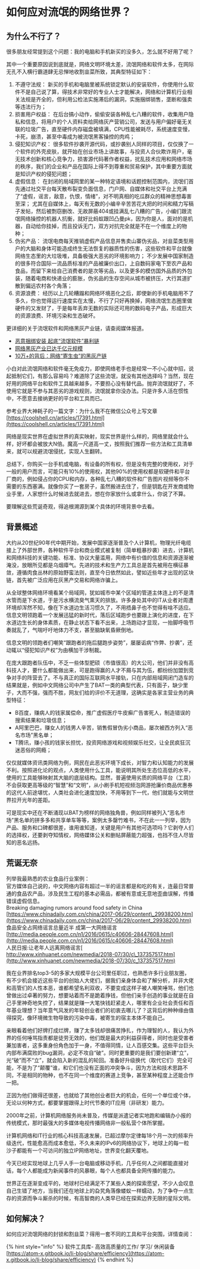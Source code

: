 # 如何应对流氓的网络世界？

## 为什么不行了？

很多朋友经常提到这个问题：我的电脑和手机新买的没多久，怎么就不好用了呢？

其中一个重要原因说到底就是，网络文明环境太差，流氓网络和软件太多，在网际无孔不入横行霸道肆无忌惮地收割韭菜所致，其典型特征如下：

1. 不遵守法规： 新买的手机和电脑里被系统锁定默认的安装软件，你使用什么软件不是自己说了算，得技术非常好的专业人士才能解决，网络和计算机行业相关法规是齐全的，但利用公检法实施滞后的漏洞，实施捆绑销售，垄断和强卖等违法行为；
2. 损害用户权益： 在后台搞小动作，偷偷安装各种乱七八糟的软件，收集用户隐私和信息，将用户的个人资料卖给网络灰产营销公司，发送与用户偏好毫无关联的垃圾广告，直至硬件内存磁盘被填满，CPU性能被耗尽，系统速度变慢，卡死，崩溃，甚至中毒成为被流氓黑客操控的肉鸡；
3. 侵犯知识产权： 很多软件抄袭开源代码，或抄袭别人同样的项目，仅仅换了一个软件的外壳皮肤，就开始在创业市场上讲故事，与投资人合伙欺诈用户，毫无技术创新和核心竞争力，损害源代码著作者权益，扰乱技术应用和网络市场的秩序，我们的企业和产品在国际上得不到尊重和贸易保护，其中重要方面就是知识产权的侵犯问题；
4. 虚假信息： 在封闭的局域网里的某一种特定语境和话题控制范围内，流氓们首先通过社交平台每天散布裂变负面信息，门户网、自媒体和社交平台上充满了“虚假，谣言，敌意，仇恨，情绪”，对不明真相的吃瓜群众的精神思想毒害至深； 尤其在自媒体上，每天有无数的小编辛辛苦苦花大把的时间和精力写稿子发帖，然后被剽窃删改、无故屏蔽404或挂满乱七八糟的广告，小编们跟流氓网络操控的机器人抗衡，就好比蚂蚁跟凹凸曼pk，因为你是人，面对的是机器，自动给你挂掉，而且投诉无门，双方对抗完全就是不在一个维度上的物种；
5. 伪劣产品： 流氓电商每天推销虚假产品信息并售卖山寨伪劣品，对韭菜类型用户的大脑和身体可能造成终生无法恢复的器质性的伤害，这些软件和平台就像网络生态里的大垃圾堆，具备极强大恶劣的环境影响力； 不少发展中国家制造的很多符合国际一流品质标准的产品被廉价出口，上自数码家电下至农产品和食品，而留下来给自己消费者的是次等劣品，以及更多的模仿国外品质的外包装，随着电商和快递业的膨胀，伪劣品的生存空间从城市被挤压，大行其道扩散到偏远农村各个角落；
6. 资源浪费： 经历以上几轮糟蹋和网络环境恶化之后，即使新的手机电脑用不了多久，你也觉得运行速度实在太慢，不行了只好再换掉，网络流氓生态圈里做硬件的又发财了，于是每年丢弃无数的实际还可用的数码电子产品，形成巨大的资源浪费、环境污染和生态破坏。

更详细的关于流氓软件和网络黑灰产业链，请查阅媒体报道。

* [恶意捆绑安装 起底“流氓软件”暴利链 ](http://www.bjnews.com.cn/inside/2015/08/24/375346.html)
* [网络黑灰产业已达千亿元规模](http://www.xinhuanet.com/legal/2018-08/23/c_1123311753.htm)
* [10万+的背后：网络“寄生虫”的黑灰产链](https://www.chinacourt.org/article/detail/2019/12/id/4751508.shtml)

小白对此流氓网络和软件毫无免疫力，即使网络老手也是经常一不小心就中招，说起抵制它们，有那么容易吗？难道除了这些流氓，就没有其他选择吗？当然，现在好用的网络平台和软件工具越来越多，不要担心没有替代品。抛弃流氓就好了，不使用它就是不参与其恶劣的游戏规则，流氓就拿你没办法。只是许多人活在惯性中，不愿意去接纳更好的平台和工具而已。

参考业界大神耗子的一篇文字：为什么我不在微信公众号上写文章 [https://coolshell.cn/articles/17391.html](https://coolshell.cn/articles/17391.html)

网络是现实世界在虚拟世界的真实映射，现实世界是什么样的，网络里就会什么样，好坏都会被放大N倍。魔高一尺道高一丈，按照我们推荐一些方法和工具清单来，就可以规避流氓侵扰，实现人生翻转。

总结下，你购买一台手机或电脑，有设备的所有权，但是没有完整的使用权，对于一般的用户而言，可能只有10%的使用权，其他90%的使用权都是软硬件和平台厂商的，例如侵占你的CPU和内存，各种乱七八糟的软件和广告图片视频等你不需要的东西塞满。就像你买了一套房子，虽然搬进去住了，但是钥匙在开发商或物业手里，人家想什么时候进去就进去，想在你家放什么或拿什么，你说了不算。

要理解这些荒诞奇观，得追根溯源到某个具体的环境背景中去看。

## 背景概述

大约从20世纪90年代中期开始，发展中国家逐渐普及个人计算机，物理光纤电缆接上了外部世界，各种软件平台和商业模式被复制（简单粗暴抄袭）进去，计算机和网络科技的关键功能、标准、协议大量滥用，网络中有价值的信息和资源逐渐被淹没，放眼所见都是乌烟瘴气。先进的技术和生产力工具总是首先被用在横征暴敛，遵循肉食丛林的原始野蛮法则，直至今日依然如此，譬如近些年才出现的区块链，首先被广泛应用在灰黑产交易和网络诈骗上。  
  
 从全球整体网络环境看某个局域网，犹如城市中某个区域的管道主体连上的不是清水管而是下水道，于是污水横流臭气熏天的排放。许多身处其中的IT从业者对周遭环境却浑然不知，像在下水道边生活习惯久了，不用捂鼻子也不觉得有啥不适应。  
 信息文明领跑着一个发展迅猛的新时代，落后区域跑步也要跟上演化的进度，在下水道边生长的身体素质，在静止状态下看不出来，上场跑动才显现，一抬脚呼吸节奏就乱了，气喘吁吁地体力不支，甚至脑缺氧昏厥倒地。  
  
信息文明的领跑者们嘲笑“跟跑者的拖后腿跑步姿势”，屡屡诟病“作弊、抄袭”，还动辄以“侵犯知识产权”为由横加干涉制裁。  
  
 在庞大跟跑者队伍中，不乏一些体型肥硕（市值很高）的大公司，他们并非没有高科技人才，要什么都能做出来，可是跑得赢的人才不屑与其为伍，都纷纷加盟到竞争对手的阵营去了。不与真正的国际互联网水平接轨，只在内部局域网闭门造车的结果就是，例如中文网络公司中产生了BAT一类的典型代表，只有面子，缺少里子，大而不强，强而不胜，网友们给的评价不无道理，这确实是各家主营业务的典型特征：

* B百度，赚病人的钱家属偿命，推广虚假医疗牛皮癣广告害死人，制造错误的搜索结果和垃圾信息；
* A阿里巴巴，赚女人的钱男人辛苦，销售假冒伪劣小商品，屡次被西方列入“恶名市场”黑名单；
* T腾讯，赚小孩的钱家长担忧，投资网络游戏和视频娱乐社交，让全民疯狂沉迷恶俗的网瘾；

 仅仅就媒体资讯类网络为例，网民在此恶劣环境下成长，对智力和认知能力的发展不利。按照进化论的观点，人类使用什么工具，能说明其所处生态位高低的水平，使用的工具能够映射其大脑的底层结构。显然，普遍使用劣质的网络平台（工具）不会获取更高等级的“智慧”和“文明”，从小刷手机短视频泡网游抢廉价商品优惠券的这代人前途堪忧，人类社会进化速度加快，不用等到下一代，他们就能与文明世界拉开光年的差距。  
  
 可是现实中还在不断涌现以BAT为榜样的网络独角兽，例如同样被列入“恶名市场”黑名单的拼多多和共享单车等等，案例太多罄竹难书，不在此一一列举，因为产品、服务和口碑都很差，谁用谁知道，关键是用户有其他可选项吗？它剥夺人们的选择权，还要剥夺知情权，网络媒体公关和删帖屏蔽能力超强，也挡不住人尽皆知的恶名远扬。

## 荒诞无奈

 列举我最熟悉的农业食品行业案例：  
 官方媒体自己说的，中文网络内容有超过一半的谣言都是和吃的有关，连最日常普通的食品农产品，涉及民生工程的基本必需品，都被有意或无意地歪曲误解，传播错误虚假信息。  
 Breaking damaging rumors around food safety in China  
[https://www.chinadaily.com.cn/china/2017-06/29/content\_29938200.htm](https://www.chinadaily.com.cn/china/2017-06/29/content_29938200.htm)  
食品安全占网络谣言总量近半 成第一大网络谣言  
[http://media.people.com.cn/n1/2016/0615/c40606-28447608.html](http://media.people.com.cn/n1/2016/0615/c40606-28447608.html)  
人民日报:让老年人远离网络谣言[  
http://www.xinhuanet.com/newmedia/2018-07/30/c\_137357517.htm](http://www.xinhuanet.com/newmedia/2018-07/30/c_137357517.htm)  
  
 我在业界排名top3-5的多家大规模平台公司里任职过，也熟悉许多行业朋友圈，有不少机会接近这些平台的创始人大佬们，据我们亲身体会和了解分析，并非大佬和高管们的人性本恶，谁都希望名利双收，不要变成这样子被人嘲笑唾骂，他们也曾做出过卓著的努力，想要站着而不是跪着挣钱，但他们亲手创造的事业就是在自己手里神奇地失控了，结果就是赚一大笔快钱赶紧走人，哪里有企业社会责任和百年基业理想？当年意气风发的年轻创业者们的初衷去哪儿了？这背后的种种缘由值得探究，像环境微生物导致的污染中毒，被寄生的宿主本体不能自己。  
  
 亲眼看着他们好牌打成烂牌，赚了太多钱却很痛苦挣扎，作为理智的人，我认为外界的任何唾骂指责都是徒劳无效的，他们既是最大的利益获得者，同时也是受害者兼加害者，这多重身份角色加于一身，不值得同情，让人百感交集。这些平台巨头内部布满腐败的bug漏洞，必定不攻自“破”。同时更重要的是我们要创新建“立”，光“破”而不“立”，就会陷入新的混乱的轮回。准备好升级换代（取代它们）完全可能，不是为了“颠覆”谁，和它们也没有正面的冲突争斗，因为方法和技术思路不同，不是相同的物种，也不在同一个维度的赛道上竞争，甚至某种程度上还能合作一把。  
  
 正因为他们做得还很差，也就给了其他创业者巨大的机会，任何一个单位或个体，无论以何种方式，都要掌握跟得上时代节奏的IT应用（非研发）能力。  
  
 2000年之前，计算机网络服务尚未普及，传媒是派遣记者实地跑和编辑办小报的传统模式，那时最强大的多媒体电视传播网络非一般私营个体所掌握。  
  
 计算机网络和IT行业的核心科技高速发展，已超过摩尔定律每18个月一次的频率升级迭代，性能愈高而成本愈低，不久未来的IPv6的网络协议下，地球上的每一粒沙子都能有一个可访问的独立IP网络地址，世界变化翻天覆地。  
  
 今天已经实现地球上几乎人手一台电脑或移动手机，几乎任何人之间都能直接对话，每个人都能成为新闻事件的风暴眼，每个人也都具备全网传播的能力。  
  
 世界正在逐渐变成平的，地球村已经满足不了某些人类的探索愿望，不少人会叹息自己生错了地方，当我们还在地球上的旮旯角落像蝼蚁一样蠕动，为了争夺一点生存的资源而争斗厮杀的时候，有高智商的人类早已经在探索边界无限的星际文明。



## 如何解决？

如何应对流氓网络的封锁和割韭菜？得用一套不同的工具和平台突围，详情查阅：

{% hint style="info" %}
软件工具库- 高效高质量的工作/ 学习/ 休闲装备 [https://atom-x.gitbook.io/li-blog/share/efficiency](https://atom-x.gitbook.io/li-blog/share/efficiency)
{% endhint %}

